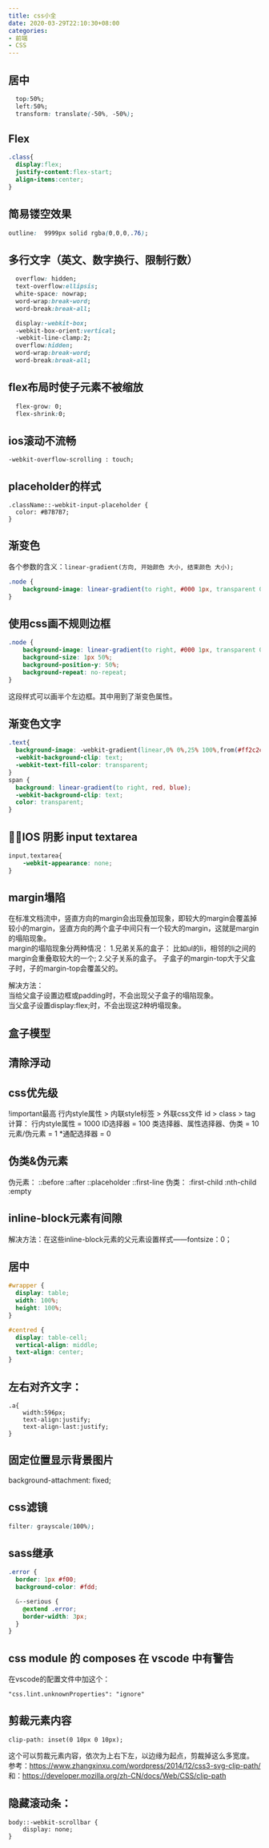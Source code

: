 ```yaml
---
title: css小全
date: 2020-03-29T22:10:30+08:00
categories:
- 前端
- CSS
---
```


## 居中
```css
  top:50%;
  left:50%;
  transform: translate(-50%, -50%);
```

## Flex
```css
.class{
  display:flex;
  justify-content:flex-start;
  align-items:center;
}
```

## 简易镂空效果
```css
outline:  9999px solid rgba(0,0,0,.76);
```

## 多行文字（英文、数字换行、限制行数）
```css
  overflow: hidden;
  text-overflow:ellipsis;
  white-space: nowrap;
  word-wrap:break-word;
  word-break:break-all;

  display:-webkit-box;
  -webkit-box-orient:vertical;
  -webkit-line-clamp:2;
  overflow:hidden;
  word-wrap:break-word;
  word-break:break-all;
```

## flex布局时使子元素不被缩放
```css
  flex-grow: 0;
  flex-shrink:0;
```

## ios滚动不流畅
```
-webkit-overflow-scrolling : touch; 
```

## placeholder的样式
```
.className::-webkit-input-placeholder {
  color: #B7B7B7;
}
```

## 渐变色
各个参数的含义：`linear-gradient(方向, 开始颜色 大小, 结束颜色 大小);`
```css
.node {
    background-image: linear-gradient(to right, #000 1px, transparent 0px);
}
```

## 使用css画不规则边框

```css
.node {
    background-image: linear-gradient(to right, #000 1px, transparent 0px);
    background-size: 1px 50%;
    background-position-y: 50%;
    background-repeat: no-repeat;
}
```

这段样式可以画半个左边框。其中用到了渐变色属性。


## 渐变色文字
```css
.text{
  background-image: -webkit-gradient(linear,0% 0%,25% 100%,from(#ff2c2c),to(#7a5e91));
  -webkit-background-clip: text;
  -webkit-text-fill-color: transparent;
}
span {
  background: linear-gradient(to right, red, blue);
  -webkit-background-clip: text;
  color: transparent;
}
```

## IOS 阴影 input textarea
```css
input,textarea{
	-webkit-appearance: none;
}
```


## margin塌陷
在标准文档流中，竖直方向的margin会出现叠加现象，即较大的margin会覆盖掉较小的margin，竖直方向的两个盒子中间只有一个较大的margin，这就是margin的塌陷现象。  
margin的塌陷现象分两种情况：
1.兄弟关系的盒子：
比如ul的li，相邻的li之间的margin会重叠取较大的一个;
2.父子关系的盒子。
子盒子的margin-top大于父盒子时，子的margin-top会覆盖父的。    

解决方法：  
当给父盒子设置边框或padding时，不会出现父子盒子的塌陷现象。  
当父盒子设置display:flex;时，不会出现这2种坍塌现象。  

## 盒子模型

## 清除浮动

## css优先级
!important最高
行内style属性 > 内联style标签 > 外联css文件
id > class > tag
计算：
行内style属性 = 1000
ID选择器 = 100
类选择器、属性选择器、伪类 = 10
元素/伪元素 = 1
*通配选择器 = 0

## 伪类&伪元素
伪元素：
::before
::after
::placeholder
::first-line
伪类：
:first-child
:nth-child
:empty

## inline-block元素有间隙
解决方法：在这些inline-block元素的父元素设置样式——fontsize：0；

## 居中
```css
#wrapper {
  display: table;
  width: 100%;
  height: 100%;
}

#centred {
  display: table-cell;
  vertical-align: middle;
  text-align: center;
}  
```

## 左右对齐文字：
```
.a{
    width:596px;
    text-align:justify;
    text-align-last:justify;  
}
```

## 固定位置显示背景图片
background-attachment: fixed;  

## css滤镜

```css
filter: grayscale(100%);
```

## sass继承

```scss
.error {
  border: 1px #f00;
  background-color: #fdd;

  &--serious {
    @extend .error;
    border-width: 3px;
  }
}
```

## css module 的 composes 在 vscode 中有警告
在vscode的配置文件中加这个：
```
"css.lint.unknownProperties": "ignore"
```

## 剪裁元素内容

```
clip-path: inset(0 10px 0 10px);
```
这个可以剪裁元素内容，依次为上右下左，以边缘为起点，剪裁掉这么多宽度。
参考：https://www.zhangxinxu.com/wordpress/2014/12/css3-svg-clip-path/
和：https://developer.mozilla.org/zh-CN/docs/Web/CSS/clip-path  

## 隐藏滚动条：
```
body::-webkit-scrollbar {
    display: none;
}  
```